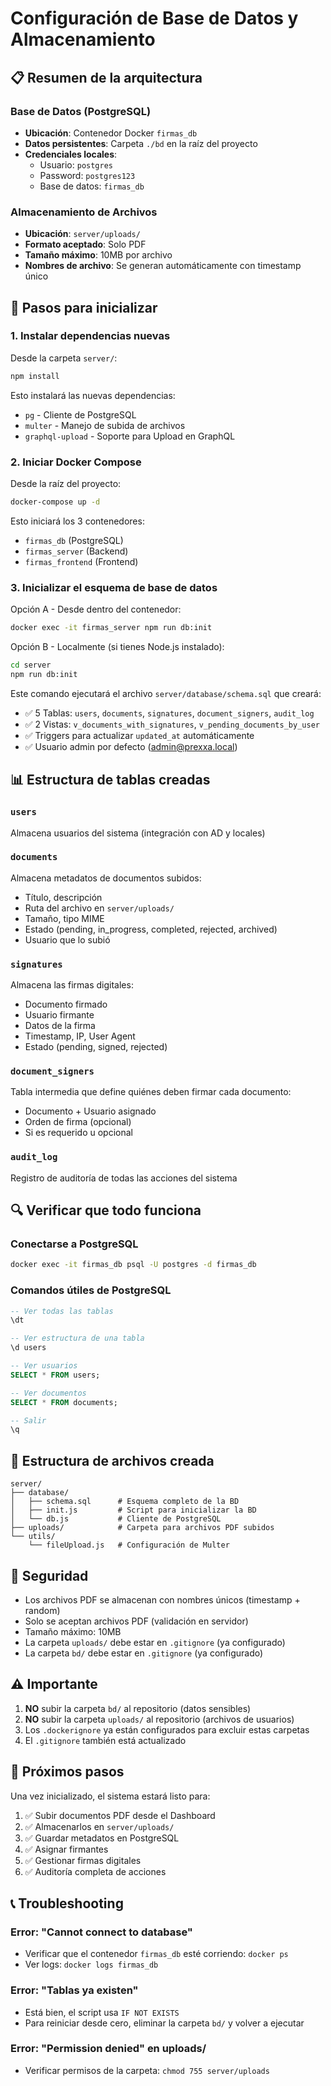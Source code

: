 # Configuración de Base de Datos y Almacenamiento

## 📋 Resumen de la arquitectura

### Base de Datos (PostgreSQL)
- **Ubicación**: Contenedor Docker `firmas_db`
- **Datos persistentes**: Carpeta `./bd` en la raíz del proyecto
- **Credenciales locales**:
  - Usuario: `postgres`
  - Password: `postgres123`
  - Base de datos: `firmas_db`

### Almacenamiento de Archivos
- **Ubicación**: `server/uploads/`
- **Formato aceptado**: Solo PDF
- **Tamaño máximo**: 10MB por archivo
- **Nombres de archivo**: Se generan automáticamente con timestamp único

## 🚀 Pasos para inicializar

### 1. Instalar dependencias nuevas

Desde la carpeta `server/`:

```bash
npm install
```

Esto instalará las nuevas dependencias:
- `pg` - Cliente de PostgreSQL
- `multer` - Manejo de subida de archivos
- `graphql-upload` - Soporte para Upload en GraphQL

### 2. Iniciar Docker Compose

Desde la raíz del proyecto:

```bash
docker-compose up -d
```

Esto iniciará los 3 contenedores:
- `firmas_db` (PostgreSQL)
- `firmas_server` (Backend)
- `firmas_frontend` (Frontend)

### 3. Inicializar el esquema de base de datos

Opción A - Desde dentro del contenedor:

```bash
docker exec -it firmas_server npm run db:init
```

Opción B - Localmente (si tienes Node.js instalado):

```bash
cd server
npm run db:init
```

Este comando ejecutará el archivo `server/database/schema.sql` que creará:
- ✅ 5 Tablas: `users`, `documents`, `signatures`, `document_signers`, `audit_log`
- ✅ 2 Vistas: `v_documents_with_signatures`, `v_pending_documents_by_user`
- ✅ Triggers para actualizar `updated_at` automáticamente
- ✅ Usuario admin por defecto (admin@prexxa.local)

## 📊 Estructura de tablas creadas

### `users`
Almacena usuarios del sistema (integración con AD y locales)

### `documents`
Almacena metadatos de documentos subidos:
- Título, descripción
- Ruta del archivo en `server/uploads/`
- Tamaño, tipo MIME
- Estado (pending, in_progress, completed, rejected, archived)
- Usuario que lo subió

### `signatures`
Almacena las firmas digitales:
- Documento firmado
- Usuario firmante
- Datos de la firma
- Timestamp, IP, User Agent
- Estado (pending, signed, rejected)

### `document_signers`
Tabla intermedia que define quiénes deben firmar cada documento:
- Documento + Usuario asignado
- Orden de firma (opcional)
- Si es requerido u opcional

### `audit_log`
Registro de auditoría de todas las acciones del sistema

## 🔍 Verificar que todo funciona

### Conectarse a PostgreSQL

```bash
docker exec -it firmas_db psql -U postgres -d firmas_db
```

### Comandos útiles de PostgreSQL

```sql
-- Ver todas las tablas
\dt

-- Ver estructura de una tabla
\d users

-- Ver usuarios
SELECT * FROM users;

-- Ver documentos
SELECT * FROM documents;

-- Salir
\q
```

## 📁 Estructura de archivos creada

```
server/
├── database/
│   ├── schema.sql      # Esquema completo de la BD
│   ├── init.js         # Script para inicializar la BD
│   └── db.js           # Cliente de PostgreSQL
├── uploads/            # Carpeta para archivos PDF subidos
└── utils/
    └── fileUpload.js   # Configuración de Multer
```

## 🔐 Seguridad

- Los archivos PDF se almacenan con nombres únicos (timestamp + random)
- Solo se aceptan archivos PDF (validación en servidor)
- Tamaño máximo: 10MB
- La carpeta `uploads/` debe estar en `.gitignore` (ya configurado)
- La carpeta `bd/` debe estar en `.gitignore` (ya configurado)

## ⚠️ Importante

1. **NO** subir la carpeta `bd/` al repositorio (datos sensibles)
2. **NO** subir la carpeta `uploads/` al repositorio (archivos de usuarios)
3. Los `.dockerignore` ya están configurados para excluir estas carpetas
4. El `.gitignore` también está actualizado

## 🔄 Próximos pasos

Una vez inicializado, el sistema estará listo para:
1. ✅ Subir documentos PDF desde el Dashboard
2. ✅ Almacenarlos en `server/uploads/`
3. ✅ Guardar metadatos en PostgreSQL
4. ✅ Asignar firmantes
5. ✅ Gestionar firmas digitales
6. ✅ Auditoría completa de acciones

## 📞 Troubleshooting

### Error: "Cannot connect to database"
- Verificar que el contenedor `firmas_db` esté corriendo: `docker ps`
- Ver logs: `docker logs firmas_db`

### Error: "Tablas ya existen"
- Está bien, el script usa `IF NOT EXISTS`
- Para reiniciar desde cero, eliminar la carpeta `bd/` y volver a ejecutar

### Error: "Permission denied" en uploads/
- Verificar permisos de la carpeta: `chmod 755 server/uploads`
